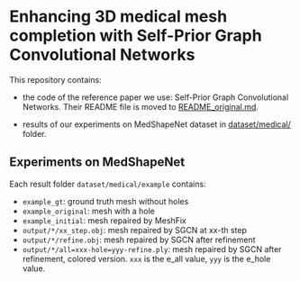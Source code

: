 # Enhancing 3D medical mesh completion with Self-Prior Graph Convolutional Networks

This repository contains:

- the code of the reference paper we use: Self-Prior Graph Convolutional Networks.
Their README file is moved to [README_original.md](README_original.md).

- results of our experiments on MedShapeNet dataset in [dataset/medical/](dataset/medical/) folder.

## Experiments on MedShapeNet
Each result folder `dataset/medical/example` contains:
- `example_gt`: ground truth mesh without holes
- `example_original`: mesh with a hole
- `example_initial`: mesh repaired by MeshFix
- `output/*/xx_step.obj`: mesh repaired by SGCN at xx-th step
- `output/*/refine.obj`: mesh repaired by SGCN after refinement
- `output/*/all=xxx-hole=yyy-refine.ply`: mesh repaired by SGCN after refinement, colored version. `xxx` is the e_all value, `yyy` is the e_hole value.

